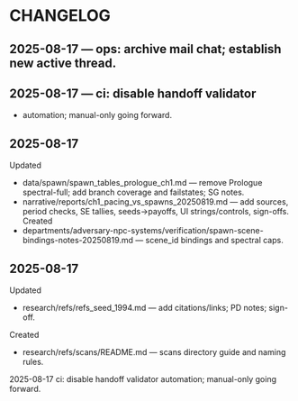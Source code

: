 # CHANGELOG

## 2025-08-17 — ops: archive mail chat; establish new active thread.


## 2025-08-17 — ci: disable handoff validator 
- automation; manual-only going forward.

## 2025-08-17
Updated
- data/spawn/spawn_tables_prologue_ch1.md — remove Prologue spectral-full; add branch coverage and failstates; SG notes.
- narrative/reports/ch1_pacing_vs_spawns_20250819.md — add sources, period checks, SE tallies, seeds→payoffs, UI strings/controls, sign-offs.
Created
- departments/adversary-npc-systems/verification/spawn-scene-bindings-notes-20250819.md — scene_id bindings and spectral caps.
## 2025-08-17
Updated
- research/refs/refs_seed_1994.md — add citations/links; PD notes; sign-off.

Created
- research/refs/scans/README.md — scans directory guide and naming rules.

2025-08-17  ci: disable handoff validator automation; manual-only going forward.

